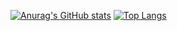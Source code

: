 [![Anurag's GitHub stats](https://github-readme-stats.vercel.app/api?username=Tiago-Patricio)](https://github.com/anuraghazra/github-readme-stats)
[![Top Langs](https://github-readme-stats.vercel.app/api/top-langs/?username=Tiago-Patricio)](https://github.com/anuraghazra/github-readme-stats)




